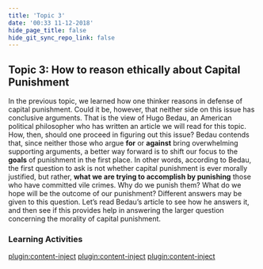 ```yaml
---
title: 'Topic 3'
date: '00:33 11-12-2018'
hide_page_title: false
hide_git_sync_repo_link: false
---
```


Topic 3: How to reason ethically about Capital Punishment
---------------------------------------------------------
In the previous topic, we learned how one thinker reasons in defense of capital punishment. Could it be, however, that neither side on this issue has conclusive arguments. That is the view of Hugo Bedau, an American political philosopher who has written an article we will read for this topic.
How, then, should one proceed in figuring out this issue? Bedau contends that, since neither those who argue **for** or **against** bring overwhelming supporting arguments, a better way forward is to shift our focus to the **goals** of punishment in the first place.
In other words, according to Bedau, the first question to ask is not whether capital punishment is ever morally justified, but rather, **what we are trying to accomplish by punishing** those who have committed vile crimes. Why do we punish them? What do we hope will be the outcome of our punishment? Different answers may be given to this question. Let’s read Bedau’s article to see how he answers it, and then see if this provides help in answering the larger question concerning the morality of capital punishment.

### Learning Activities
[plugin:content-inject](../_8-3)
[plugin:content-inject](../_8-4)
[plugin:content-inject](../_8-5)

